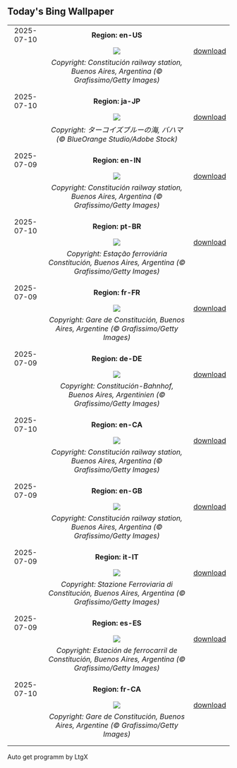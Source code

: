 ## Today's Bing Wallpaper
|      |      |      |
| :----: | :----: | :----: |
|2025-07-10|**Region: en-US**||
||![](https://www.bing.com/th?id=OHR.ConstitucionStation_EN-US1235857389_UHD.jpg&pid=hp&w=1152&h=648&rs=1&c=4)| [download](https://www.bing.com/th?id=OHR.ConstitucionStation_EN-US1235857389_UHD.jpg)|
||*Copyright: Constitución railway station, Buenos Aires, Argentina (© Grafissimo/Getty Images)*
||
|||
|2025-07-10|**Region: ja-JP**||
||![](https://www.bing.com/th?id=OHR.BahamaBlues_JA-JP9790462699_UHD.jpg&pid=hp&w=1152&h=648&rs=1&c=4)| [download](https://www.bing.com/th?id=OHR.BahamaBlues_JA-JP9790462699_UHD.jpg)|
||*Copyright: ターコイズブルーの海, バハマ (© BlueOrange Studio/Adobe Stock)*
||
|||
|2025-07-09|**Region: en-IN**||
||![](https://www.bing.com/th?id=OHR.ConstitucionStation_EN-IN1557564124_UHD.jpg&pid=hp&w=1152&h=648&rs=1&c=4)| [download](https://www.bing.com/th?id=OHR.ConstitucionStation_EN-IN1557564124_UHD.jpg)|
||*Copyright: Constitución railway station, Buenos Aires, Argentina (© Grafissimo/Getty Images)*
||
|||
|2025-07-10|**Region: pt-BR**||
||![](https://www.bing.com/th?id=OHR.ConstitucionStation_PT-BR4627636298_UHD.jpg&pid=hp&w=1152&h=648&rs=1&c=4)| [download](https://www.bing.com/th?id=OHR.ConstitucionStation_PT-BR4627636298_UHD.jpg)|
||*Copyright: Estação ferroviária Constitución, Buenos Aires, Argentina (© Grafissimo/Getty Images)*
||
|||
|2025-07-09|**Region: fr-FR**||
||![](https://www.bing.com/th?id=OHR.ConstitucionStation_FR-FR8220857516_UHD.jpg&pid=hp&w=1152&h=648&rs=1&c=4)| [download](https://www.bing.com/th?id=OHR.ConstitucionStation_FR-FR8220857516_UHD.jpg)|
||*Copyright: Gare de Constitución, Buenos Aires, Argentine (© Grafissimo/Getty Images)*
||
|||
|2025-07-09|**Region: de-DE**||
||![](https://www.bing.com/th?id=OHR.ConstitucionStation_DE-DE6862611016_UHD.jpg&pid=hp&w=1152&h=648&rs=1&c=4)| [download](https://www.bing.com/th?id=OHR.ConstitucionStation_DE-DE6862611016_UHD.jpg)|
||*Copyright: Constitución-Bahnhof, Buenos Aires, Argentinien (© Grafissimo/Getty Images)*
||
|||
|2025-07-10|**Region: en-CA**||
||![](https://www.bing.com/th?id=OHR.ConstitucionStation_EN-CA3916160090_UHD.jpg&pid=hp&w=1152&h=648&rs=1&c=4)| [download](https://www.bing.com/th?id=OHR.ConstitucionStation_EN-CA3916160090_UHD.jpg)|
||*Copyright: Constitución railway station, Buenos Aires, Argentina (© Grafissimo/Getty Images)*
||
|||
|2025-07-09|**Region: en-GB**||
||![](https://www.bing.com/th?id=OHR.ConstitucionStation_EN-GB3672762444_UHD.jpg&pid=hp&w=1152&h=648&rs=1&c=4)| [download](https://www.bing.com/th?id=OHR.ConstitucionStation_EN-GB3672762444_UHD.jpg)|
||*Copyright: Constitución railway station, Buenos Aires, Argentina (© Grafissimo/Getty Images)*
||
|||
|2025-07-09|**Region: it-IT**||
||![](https://www.bing.com/th?id=OHR.ConstitucionStation_IT-IT2913035611_UHD.jpg&pid=hp&w=1152&h=648&rs=1&c=4)| [download](https://www.bing.com/th?id=OHR.ConstitucionStation_IT-IT2913035611_UHD.jpg)|
||*Copyright: Stazione Ferroviaria di Constitución, Buenos Aires, Argentina (© Grafissimo/Getty Images)*
||
|||
|2025-07-09|**Region: es-ES**||
||![](https://www.bing.com/th?id=OHR.ConstitucionStation_ES-ES3087797004_UHD.jpg&pid=hp&w=1152&h=648&rs=1&c=4)| [download](https://www.bing.com/th?id=OHR.ConstitucionStation_ES-ES3087797004_UHD.jpg)|
||*Copyright: Estación de ferrocarril de Constitución, Buenos Aires, Argentina (© Grafissimo/Getty Images)*
||
|||
|2025-07-10|**Region: fr-CA**||
||![](https://www.bing.com/th?id=OHR.ConstitucionStation_FR-CA5656612797_UHD.jpg&pid=hp&w=1152&h=648&rs=1&c=4)| [download](https://www.bing.com/th?id=OHR.ConstitucionStation_FR-CA5656612797_UHD.jpg)|
||*Copyright: Gare de Constitución, Buenos Aires, Argentine (© Grafissimo/Getty Images)*
||
|||

Auto get programm by LtgX
